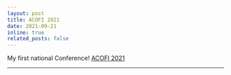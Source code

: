 ```yaml
---
layout: post
title: ACOFI 2021
date: 2021-09-21 
inline: true
related_posts: false
---
```


My first national Conference! [ACOFI 2021](https://acofipapers.org/index.php/eiei/article/view/1839)

***